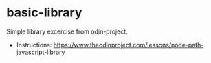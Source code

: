 # basic-library

Simple library excercise from odin-project.

- Instructions: https://www.theodinproject.com/lessons/node-path-javascript-library